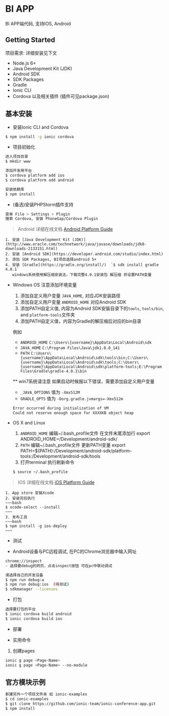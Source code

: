 # BI APP
BI APP端代码, 支持IOS, Android

## Getting Started

项目需求: 详细安装见下文
- Node.js 6+
- Java Development Kit (JDK)
- Android SDK
- SDK Packages
- Gradle
- Ionic CLI
- Cordova 以及相关插件 (插件可见package.json)

## 基本安装

- 安装Ionic CLI and Cordova

~~~bash
$ npm install -g ionic cordova
~~~

- 项目初始化

~~~bash
进入项目目录 
$ mkdir www

添加开发用平台
$ cordova platform add ios
$ cordova platform add android

安装依赖库
$ npm install
~~~

- (备选)安装PHPStorm插件支持

~~~bash
菜单 File > Settings > Plugin
搜索 Cordova, 安装 PhoneGap/Cordova Plugin
~~~

> Android 详细在线文档 [Android Platform Guide](https://cordova.apache.org/docs/en/latest/guide/platforms/android/)
    
    1. 安装 [Java Development Kit (JDK)](http://www.oracle.com/technetwork/java/javase/downloads/jdk8-downloads-2133151.html)
    2. 安装 [Android SDK](https://developer.android.com/studio/index.html) 
    3. 添加 SDK Packages, BI项目选择android 5+
    4. 安装 [Gradle](https://gradle.org/install/)  `$ sdk install gradle 4.0.1`
       windows系统使用解压缩安装法，下载完整4.0.1安装包 解压缩 并设置PATH变量
 
* Windows OS 注意添加环境变量

    1. 添加自定义用户变量 `JAVA_HOME`, 对应JDK安装路径
    2. 添加自定义用户变量 `ANDROID_HOME` 对应Android SDK
    3. 添加PATH自定义值, 内容为Android SDK安裝目录下的`tools`, `tools/bin`, and `platform-tools`文件夹
    4. 添加PATH自定义值，内容为Gradle的解压缩后对应的bin目录

    例如
    - `ANDROID_HOME` `C:\Users\{username}\AppData\Local\Android\sdk`
    - `JAVA_HOME` `C:\Program Files\Java\jdk1.8.0_141`
    - `PATH` `C:\Users\{username}\AppData\Local\Android\sdk\tools\bin;C:\Users\{username}\AppData\Local\Android\sdk\tools;C:\Users\{username}\AppData\Local\Android\sdk\platform-tools;E:\Program Files\Gradle\gradle-4.0.1\bin`

    ** win7系统请注意
    如果启动时候报以下错误，需要添加自定义用户变量 
    
    - `_JAVA_OPTIONS` 值为 `-Xmx512M`
    - `GRADLE_OPTS` 值为 `-Dorg.gradle.jvmargs=-Xmx512m`
    
    ~~~bash
    Error occurred during initialization of VM
    Could not reserve enough space for XXXXKB object heap
    ~~~

* OS X and Linux
    1. `ANDROID_HOME` 编辑~/.bash_profile文件 在文件末尾添加行
      export ANDROID_HOME=/Development/android-sdk/
    2. `PATH`  编辑~/.bash_profile文件 更新PATH变量 
      export PATH=${PATH}:/Development/android-sdk/platform-tools:/Development/android-sdk/tools
    3. 打开terminal 执行刷新命令
    ~~~bash
    $ source ~/.bash_profile
    ~~~

> IOS 详细在线文档 [iOS Platform Guide](https://cordova.apache.org/docs/en/latest/guide/platforms/ios/)

    1. App store 安裝Xcode
    2. 安装完后执行
    ~~~bash
    $ xcode-select --install
    ~~~
    3. 发布工具
    ~~~bash
    $ npm install -g ios-deploy
    ~~~
            
- 测试

- Android设备与PC远程调试, 在PC的Chrome浏览器中输入网址

~~~bash
chrome://inspect
- 选择要debug的网页，点击inspect按钮 可在pc中联动调试
~~~

~~~bash
请选择自己的开发设备
$ npm run debug:a  
$ npm run debug:ios  (待测试)
$ sdkmanager --licenses

~~~


- 打包

~~~bash
选择要打包的平台
$ ionic cordova build android
$ ionic cordova build ios
~~~

- 部署

- 实用命令 
1. 创建pages

~~~bash
ionic g page <Page-Name>
ionic g page <Page-Name> --no-module
~~~


## 官方模块示例

~~~bash
新建另外一个项目文件夹 如 ionic-examples
$ cd ionic-examples
$ git clone https://github.com/ionic-team/ionic-conference-app.git
$ npm install
~~~

